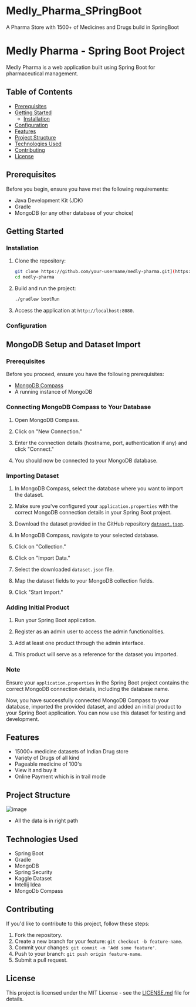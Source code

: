 # Medly_Pharma_SPringBoot
A Pharma Store with 1500+ of Medicines and Drugs build in SpringBoot 
# Medly Pharma - Spring Boot Project

Medly Pharma is a web application built using Spring Boot for pharmaceutical management.

## Table of Contents
- [Prerequisites](#prerequisites)
- [Getting Started](#getting-started)
  - [Installation](#installation)
- [Configuration](#configuration)
- [Features](#features)
- [Project Structure](#project-structure)
- [Technologies Used](#technologies-used)
- [Contributing](#contributing)
- [License](#license)

## Prerequisites

Before you begin, ensure you have met the following requirements:

- Java Development Kit (JDK)
- Gradle
- MongoDB (or any other database of your choice)

## Getting Started

### Installation

1. Clone the repository:

    ```bash
    git clone https://github.com/your-username/medly-pharma.git](https://github.com/moxhadeel571/Medly_Pharma_SPringBoot.git
    cd medly-pharma
    ```

2. Build and run the project:

    ```bash
    ./gradlew bootRun
    ```

3. Access the application at `http://localhost:8080`.

### Configuration

## MongoDB Setup and Dataset Import

### Prerequisites

Before you proceed, ensure you have the following prerequisites:

- [MongoDB Compass](https://www.mongodb.com/try/download/compass)
- A running instance of MongoDB

### Connecting MongoDB Compass to Your Database

1. Open MongoDB Compass.

2. Click on "New Connection."

3. Enter the connection details (hostname, port, authentication if any) and click "Connect."

4. You should now be connected to your MongoDB database.

### Importing Dataset

1. In MongoDB Compass, select the database where you want to import the dataset.

2. Make sure you've configured your `application.properties` with the correct MongoDB connection details in your Spring Boot project.

3. Download the dataset provided in the GitHub repository [`dataset.json`](https://drive.google.com/file/d/1O0vXtrycJ3bgVCNXStS76tmUV9PQmZuA/view?usp=drive_link).

4. In MongoDB Compass, navigate to your selected database.

5. Click on "Collection."

6. Click on "Import Data."

7. Select the downloaded `dataset.json` file.

8. Map the dataset fields to your MongoDB collection fields.

9. Click "Start Import."

### Adding Initial Product

1. Run your Spring Boot application.

2. Register as an admin user to access the admin functionalities.

3. Add at least one product through the admin interface.

4. This product will serve as a reference for the dataset you imported.

### Note

Ensure your `application.properties` in the Spring Boot project contains the correct MongoDB connection details, including the database name.

Now, you have successfully connected MongoDB Compass to your database, imported the provided dataset, and added an initial product to your Spring Boot application. You can now use this dataset for testing and development.


## Features

- 15000+ medicine datasets of Indian Drug store
- Variety of Drugs of all kind
- Pageable medicine of 100's
- View it and buy it
- Online Payment which is in trail mode

## Project Structure

![image](https://github.com/moxhadeel571/Medly_Pharma_SPringBoot/assets/60618158/93611492-907b-4a85-bdcd-7d5ca31ce373)

- All the data is in right path 

## Technologies Used

- Spring Boot
- Gradle
- MongoDB
- Spring Security
- Kaggle Dataset
- Intellij Idea
- MongoDb Compass

## Contributing

If you'd like to contribute to this project, follow these steps:

1. Fork the repository.
2. Create a new branch for your feature: `git checkout -b feature-name`.
3. Commit your changes: `git commit -m 'Add some feature'`.
4. Push to your branch: `git push origin feature-name`.
5. Submit a pull request.

## License

This project is licensed under the MIT License - see the [LICENSE.md](LICENSE.md) file for details.
